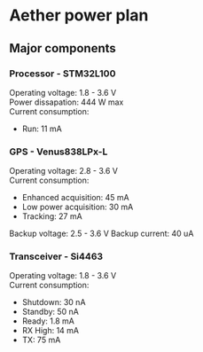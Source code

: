 # Aether power plan

## Major components
### Processor - STM32L100
Operating voltage: 1.8 - 3.6 V  
Power dissapation: 444 W max  
Current consumption:
- Run: 11 mA

### GPS - Venus838LPx-L
Operating voltage: 2.8 - 3.6 V  
Current consumption:
- Enhanced acquisition: 45 mA
- Low power acquisition: 30 mA
- Tracking: 27 mA

Backup voltage: 2.5 - 3.6 V
Backup current: 40 uA

### Transceiver - Si4463
Operating voltage: 1.8 - 3.6 V  
Current consumption:
- Shutdown: 30 nA
- Standby: 50 nA
- Ready: 1.8 mA
- RX High: 14 mA
- TX: 75 mA
